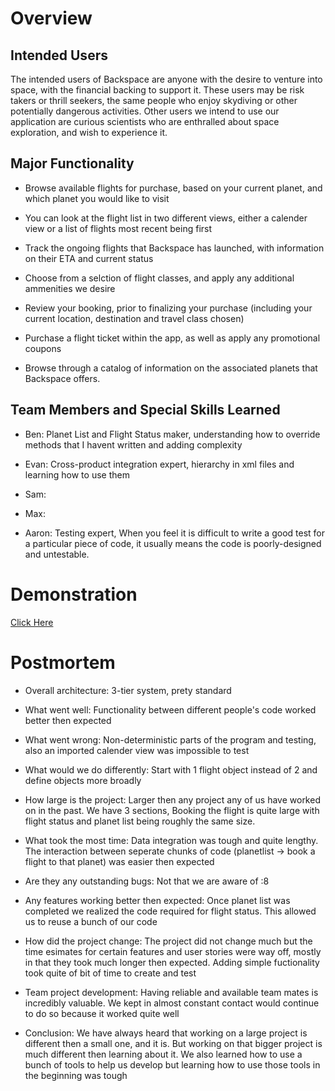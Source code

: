 # Overview

## Intended Users

The intended users of Backspace are anyone with the desire to venture into space, with the financial backing to support it. 
These users may be risk takers or thrill seekers, the same people who enjoy skydiving or other potentially dangerous activities. 
Other users we intend to use our application are curious scientists who are enthralled about space exploration, and wish to experience it.

## Major Functionality

* Browse available flights for purchase, based on your current planet, and which planet you would like to visit

* You can look at the flight list in two different views, either a calender view or a list of flights most recent being first

* Track the ongoing flights that Backspace has launched, with information on their ETA and current status

* Choose from a selction of flight classes, and apply any additional ammenities we desire

* Review your booking, prior to finalizing your purchase (including your current location, destination and travel class chosen)

* Purchase a flight ticket within the app, as well as apply any promotional coupons

* Browse through a catalog of information on the associated planets that Backspace offers.

## Team Members and Special Skills Learned

* Ben: Planet List and Flight Status maker, understanding how to override methods that I havent written and adding complexity

* Evan: Cross-product integration expert, hierarchy in xml files and learning how to use them

* Sam: 

* Max: 

* Aaron: Testing expert, When you feel it is difficult to write a good test for a particular piece of code, it usually means the code is poorly-designed and untestable.

# Demonstration

[Click Here](https://www.youtube.com/watch?time_continue=2&v=GzHzq5wqY1I)

# Postmortem

* Overall architecture: 3-tier system, prety standard

* What went well: Functionality between different people's code worked better then expected

* What went wrong: Non-deterministic parts of the program and testing, also an imported calender view was impossible to test

* What would we do differently: Start with 1 flight object instead of 2 and define objects more broadly

* How large is the project: Larger then any project any of us have worked on in the past.
We have 3 sections, Booking the flight is quite large with flight status and planet list being roughly the same size.

* What took the most time: Data integration was tough and quite lengthy.
The interaction between seperate chunks of code (planetlist -> book a flight to that planet) was easier then expected

* Are they any outstanding bugs: Not that we are aware of :8

* Any features working better then expected: Once planet list was completed we realized the code required for flight status. This allowed us to reuse a bunch of our code

* How did the project change: The project did not change much but the time esimates for certain features and user stories were way off, mostly in that they took much longer then expected. Adding simple fuctionality took quite of bit of time to create and test

* Team project development: Having reliable and available team mates is incredibly valuable. We kept in almost constant contact would continue to do so because it worked quite well

* Conclusion: We have always heard that working on a large project is different then a small one, and it is. But working on that bigger project is much different then learning about it. We also learned how to use a bunch of tools to help us develop but learning how to use those tools in the beginning was tough